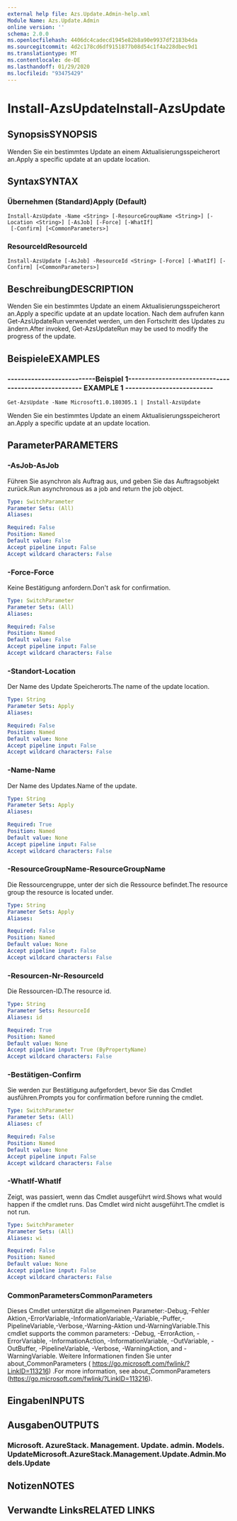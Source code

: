 ```yaml
---
external help file: Azs.Update.Admin-help.xml
Module Name: Azs.Update.Admin
online version: ''
schema: 2.0.0
ms.openlocfilehash: 4406dc4cadecd1945e82b8a90e9937df2183b4da
ms.sourcegitcommit: 4d2c178cd6df9151877b08d54c1f4a228dbec9d1
ms.translationtype: MT
ms.contentlocale: de-DE
ms.lasthandoff: 01/29/2020
ms.locfileid: "93475429"
---
```

# <span data-ttu-id="211a5-101">Install-AzsUpdate</span><span class="sxs-lookup"><span data-stu-id="211a5-101">Install-AzsUpdate</span></span>

## <span data-ttu-id="211a5-102">Synopsis</span><span class="sxs-lookup"><span data-stu-id="211a5-102">SYNOPSIS</span></span>
<span data-ttu-id="211a5-103">Wenden Sie ein bestimmtes Update an einem Aktualisierungsspeicherort an.</span><span class="sxs-lookup"><span data-stu-id="211a5-103">Apply a specific update at an update location.</span></span>

## <span data-ttu-id="211a5-104">Syntax</span><span class="sxs-lookup"><span data-stu-id="211a5-104">SYNTAX</span></span>

### <span data-ttu-id="211a5-105">Übernehmen (Standard)</span><span class="sxs-lookup"><span data-stu-id="211a5-105">Apply (Default)</span></span>
```
Install-AzsUpdate -Name <String> [-ResourceGroupName <String>] [-Location <String>] [-AsJob] [-Force] [-WhatIf]
 [-Confirm] [<CommonParameters>]
```

### <span data-ttu-id="211a5-106">ResourceId</span><span class="sxs-lookup"><span data-stu-id="211a5-106">ResourceId</span></span>
```
Install-AzsUpdate [-AsJob] -ResourceId <String> [-Force] [-WhatIf] [-Confirm] [<CommonParameters>]
```

## <span data-ttu-id="211a5-107">Beschreibung</span><span class="sxs-lookup"><span data-stu-id="211a5-107">DESCRIPTION</span></span>
<span data-ttu-id="211a5-108">Wenden Sie ein bestimmtes Update an einem Aktualisierungsspeicherort an.</span><span class="sxs-lookup"><span data-stu-id="211a5-108">Apply a specific update at an update location.</span></span> <span data-ttu-id="211a5-109">Nach dem aufrufen kann Get-AzsUpdateRun verwendet werden, um den Fortschritt des Updates zu ändern.</span><span class="sxs-lookup"><span data-stu-id="211a5-109">After invoked, Get-AzsUpdateRun may be used to modify the progress of the update.</span></span>

## <span data-ttu-id="211a5-110">Beispiele</span><span class="sxs-lookup"><span data-stu-id="211a5-110">EXAMPLES</span></span>

### <span data-ttu-id="211a5-111">--------------------------Beispiel 1--------------------------</span><span class="sxs-lookup"><span data-stu-id="211a5-111">-------------------------- EXAMPLE 1 --------------------------</span></span>
```
Get-AzsUpdate -Name Microsoft1.0.180305.1 | Install-AzsUpdate
```

<span data-ttu-id="211a5-112">Wenden Sie ein bestimmtes Update an einem Aktualisierungsspeicherort an.</span><span class="sxs-lookup"><span data-stu-id="211a5-112">Apply a specific update at an update location.</span></span>

## <span data-ttu-id="211a5-113">Parameter</span><span class="sxs-lookup"><span data-stu-id="211a5-113">PARAMETERS</span></span>

### <span data-ttu-id="211a5-114">-AsJob</span><span class="sxs-lookup"><span data-stu-id="211a5-114">-AsJob</span></span>
<span data-ttu-id="211a5-115">Führen Sie asynchron als Auftrag aus, und geben Sie das Auftragsobjekt zurück.</span><span class="sxs-lookup"><span data-stu-id="211a5-115">Run asynchronous as a job and return the job object.</span></span>

```yaml
Type: SwitchParameter
Parameter Sets: (All)
Aliases: 

Required: False
Position: Named
Default value: False
Accept pipeline input: False
Accept wildcard characters: False
```

### <span data-ttu-id="211a5-116">-Force</span><span class="sxs-lookup"><span data-stu-id="211a5-116">-Force</span></span>
<span data-ttu-id="211a5-117">Keine Bestätigung anfordern.</span><span class="sxs-lookup"><span data-stu-id="211a5-117">Don't ask for confirmation.</span></span>

```yaml
Type: SwitchParameter
Parameter Sets: (All)
Aliases: 

Required: False
Position: Named
Default value: False
Accept pipeline input: False
Accept wildcard characters: False
```

### <span data-ttu-id="211a5-118">-Standort</span><span class="sxs-lookup"><span data-stu-id="211a5-118">-Location</span></span>
<span data-ttu-id="211a5-119">Der Name des Update Speicherorts.</span><span class="sxs-lookup"><span data-stu-id="211a5-119">The name of the update location.</span></span>

```yaml
Type: String
Parameter Sets: Apply
Aliases: 

Required: False
Position: Named
Default value: None
Accept pipeline input: False
Accept wildcard characters: False
```

### <span data-ttu-id="211a5-120">-Name</span><span class="sxs-lookup"><span data-stu-id="211a5-120">-Name</span></span>
<span data-ttu-id="211a5-121">Der Name des Updates.</span><span class="sxs-lookup"><span data-stu-id="211a5-121">Name of the update.</span></span>

```yaml
Type: String
Parameter Sets: Apply
Aliases: 

Required: True
Position: Named
Default value: None
Accept pipeline input: False
Accept wildcard characters: False
```

### <span data-ttu-id="211a5-122">-ResourceGroupName</span><span class="sxs-lookup"><span data-stu-id="211a5-122">-ResourceGroupName</span></span>
<span data-ttu-id="211a5-123">Die Ressourcengruppe, unter der sich die Ressource befindet.</span><span class="sxs-lookup"><span data-stu-id="211a5-123">The resource group the resource is located under.</span></span>

```yaml
Type: String
Parameter Sets: Apply
Aliases: 

Required: False
Position: Named
Default value: None
Accept pipeline input: False
Accept wildcard characters: False
```

### <span data-ttu-id="211a5-124">-Resourcen-Nr</span><span class="sxs-lookup"><span data-stu-id="211a5-124">-ResourceId</span></span>
<span data-ttu-id="211a5-125">Die Ressourcen-ID.</span><span class="sxs-lookup"><span data-stu-id="211a5-125">The resource id.</span></span>

```yaml
Type: String
Parameter Sets: ResourceId
Aliases: id

Required: True
Position: Named
Default value: None
Accept pipeline input: True (ByPropertyName)
Accept wildcard characters: False
```

### <span data-ttu-id="211a5-126">-Bestätigen</span><span class="sxs-lookup"><span data-stu-id="211a5-126">-Confirm</span></span>
<span data-ttu-id="211a5-127">Sie werden zur Bestätigung aufgefordert, bevor Sie das Cmdlet ausführen.</span><span class="sxs-lookup"><span data-stu-id="211a5-127">Prompts you for confirmation before running the cmdlet.</span></span>

```yaml
Type: SwitchParameter
Parameter Sets: (All)
Aliases: cf

Required: False
Position: Named
Default value: None
Accept pipeline input: False
Accept wildcard characters: False
```

### <span data-ttu-id="211a5-128">-WhatIf</span><span class="sxs-lookup"><span data-stu-id="211a5-128">-WhatIf</span></span>
<span data-ttu-id="211a5-129">Zeigt, was passiert, wenn das Cmdlet ausgeführt wird.</span><span class="sxs-lookup"><span data-stu-id="211a5-129">Shows what would happen if the cmdlet runs.</span></span>
<span data-ttu-id="211a5-130">Das Cmdlet wird nicht ausgeführt.</span><span class="sxs-lookup"><span data-stu-id="211a5-130">The cmdlet is not run.</span></span>

```yaml
Type: SwitchParameter
Parameter Sets: (All)
Aliases: wi

Required: False
Position: Named
Default value: None
Accept pipeline input: False
Accept wildcard characters: False
```

### <span data-ttu-id="211a5-131">CommonParameters</span><span class="sxs-lookup"><span data-stu-id="211a5-131">CommonParameters</span></span>
<span data-ttu-id="211a5-132">Dieses Cmdlet unterstützt die allgemeinen Parameter:-Debug,-Fehler Aktion,-ErrorVariable,-InformationVariable,-Variable,-Puffer,-PipelineVariable,-Verbose,-Warning-Aktion und-WarningVariable.</span><span class="sxs-lookup"><span data-stu-id="211a5-132">This cmdlet supports the common parameters: -Debug, -ErrorAction, -ErrorVariable, -InformationAction, -InformationVariable, -OutVariable, -OutBuffer, -PipelineVariable, -Verbose, -WarningAction, and -WarningVariable.</span></span> <span data-ttu-id="211a5-133">Weitere Informationen finden Sie unter about_CommonParameters ( https://go.microsoft.com/fwlink/?LinkID=113216) .</span><span class="sxs-lookup"><span data-stu-id="211a5-133">For more information, see about_CommonParameters (https://go.microsoft.com/fwlink/?LinkID=113216).</span></span>

## <span data-ttu-id="211a5-134">Eingaben</span><span class="sxs-lookup"><span data-stu-id="211a5-134">INPUTS</span></span>

## <span data-ttu-id="211a5-135">Ausgaben</span><span class="sxs-lookup"><span data-stu-id="211a5-135">OUTPUTS</span></span>

### <span data-ttu-id="211a5-136">Microsoft. AzureStack. Management. Update. admin. Models. Update</span><span class="sxs-lookup"><span data-stu-id="211a5-136">Microsoft.AzureStack.Management.Update.Admin.Models.Update</span></span>

## <span data-ttu-id="211a5-137">Notizen</span><span class="sxs-lookup"><span data-stu-id="211a5-137">NOTES</span></span>

## <span data-ttu-id="211a5-138">Verwandte Links</span><span class="sxs-lookup"><span data-stu-id="211a5-138">RELATED LINKS</span></span>

